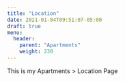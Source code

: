```yaml
---
title: "Location"
date: 2021-01-04T09:51:07-05:00
draft: true
menu:
  header:
    parent: "Apartments"
    weight: 230
---
```


This is my Apartments > Location Page
